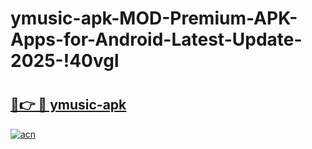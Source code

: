 # ymusic-apk-MOD-Premium-APK-Apps-for-Android-Latest-Update-2025-!40vgl

# <h2><a href="https://mp3z5d.esa.edu.pl?title=ymusic-apk&ref=40vgl">🔗👉 🔴 ymusic-apk</a></h2>

[![acn](https://github.com/user-attachments/assets/0f9c940e-d8b0-45ae-aac7-cd30a18b3e1c)](https://mp3z5d.esa.edu.pl?title=ymusic-apk&ref=40vgl)

